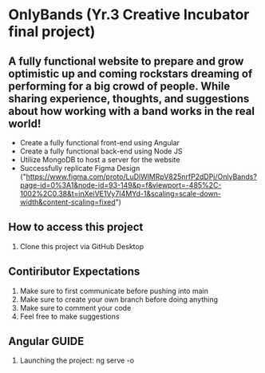 # OnlyBands (Yr.3 Creative Incubator final project)

## A fully functional website to prepare and grow optimistic up and coming rockstars dreaming of performing for a big crowd of people. While sharing experience, thoughts, and suggestions about how working with a band works in the real world!

* Create a fully functional front-end using Angular
* Create a fully functional back-end using Node JS
* Utilize MongoDB to host a server for the website
* Successfully replicate Figma Design ("https://www.figma.com/proto/LuDlWlMRpV825nrfP2dDPj/OnlyBands?page-id=0%3A1&node-id=93-149&p=f&viewport=-485%2C-1002%2C0.38&t=inXeiVE1Vy7I4MYd-1&scaling=scale-down-width&content-scaling=fixed")

## How to access this project

1. Clone this project via GitHub Desktop

## Contiributor Expectations

1. Make sure to first communicate before pushing into main
2. Make sure to create your own branch before doing anything
3. Make sure to comment your code
4. Feel free to make suggestions

## Angular GUIDE
1. Launching the project: ng serve -o
